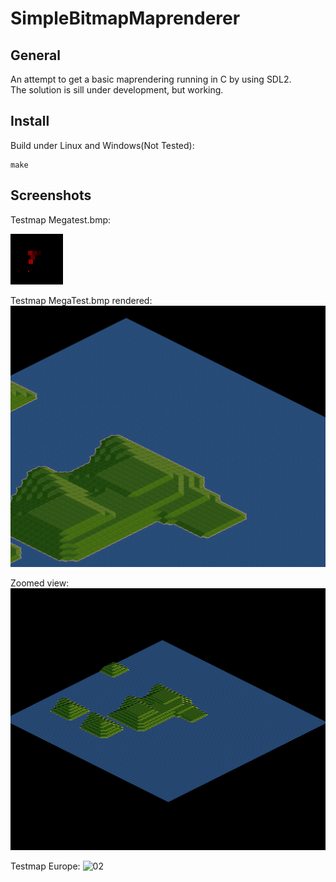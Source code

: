 # SimpleBitmapMaprenderer #

General
-------
An attempt to get a basic maprendering running in C by using SDL2.  
The solution is sill under development, but working.

Install
-------
Build under Linux and Windows(Not Tested):

```
make
```



Screenshots
-----------
Testmap Megatest.bmp:

![02](img/Megatest.bmp)

Testmap MegaTest.bmp rendered:
![01](img/01.png)

Zoomed view:
![02](img/02.png)

Testmap Europe:
![02](img/TestEurope.bmp)
